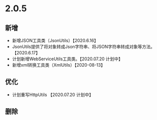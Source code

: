 # 2.0.5

## 新增

- 新增JSON工具类（JsonUtils）【2020.6.16】
- JsonUtils提供了将对象转成Json字符串、将JSON字符串转成对象等方法。【2020.6.17】
- 计划新增WebServiceUtils工具类。【2020.07.20 计划中】
- 新增xml转换工具类（XmlUtils）【2020-08-13】

## 优化

- 计划重写HttpUtils 【2020.07.20 计划中】


## 删除
